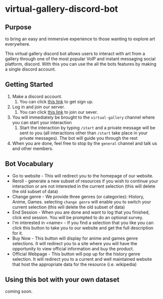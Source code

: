 # virtual-gallery-discord-bot

## Purpose
to bring an easy and immersive experience to those wanting to explore art everywhere.

This virtual gallery discord bot allows users to interact with art from a gallery through one of the most popular VoIP and instant messaging social platform, discord. With this you can use the all the bots features by making a single discord account. 

## Getting Started
1. Make a discord account.
   1. You can click [this link](https://discord.com/register) to get sign up.
2. Log in and join our server.
   1. You can click [this link](https://discord.gg/TKSTETm3uK) to join our sever.
3. You will immediately be brought to the `virtual-gallery` channel where you can start your interaction
   1. Start the interaction by typing `/start` and a private message will be sent to you (all interactions other than `/start` take place in your private messages). The bot will guide you through the rest
4. When you are done, feel free to stop by the `general` channel and talk us and other members.

## Bot Vocabulary
- Go to website - This will redirect you to the homepage of our website.
- Reroll - generate a new subset of resources if you wish to continue your interaction or are not interested in the current selection (this will delete the old subset of data)
- Change genre - We provide three genres (or categories): History, Anime, Games. selecting `change genre` will enable you to switch your current selection (this will delete the old subset of data)
- End Session - When you are done and want to log that you finished, click end session. You will be prompted to do an optional survey.
- I'm interested in \<name> - If you find a selection that you like you can click this button to take you to our website and get the full description for it.
- Buy Now - This button will display for anime and games genre selections. It will redirect you to a site where you will have the opportunity to view official information and buy the product.
- Official Webpage - This button will pop up for the history genre selection. It will redirect you to a current and well maintained website that host the appropriate data for the resource (i.e. wikipedia)

## Using this bot with your own dataset

coming soon.
